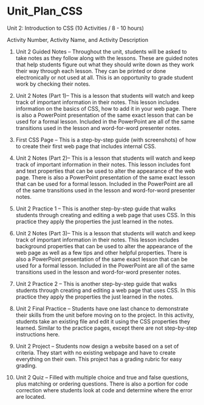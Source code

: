 # Unit_Plan_CSS
Unit 2: Introduction to CSS (10 Activities / 8 - 10 hours)

Activity Number, Activity Name, and Activity Description

1.	Unit 2 Guided Notes – Throughout the unit, students will be asked to take notes as they follow along with the lessons. These are guided notes that help students figure out what they should write down as they work their way through each lesson. They can be printed or done electronically or not used at all. This is an opportunity to grade student work by checking their notes.

2.	Unit 2 Notes (Part 1)– This is a lesson that students will watch and keep track of important information in their notes. This lesson includes information on the basics of CSS, how to add it in your web page. There is also a PowerPoint presentation of the same exact lesson that can be used for a formal lesson. Included in the PowerPoint are all of the same transitions used in the lesson and word-for-word presenter notes.

3.	First CSS Page  – This is a step-by-step guide (with screenshots) of how to create their first web page that includes internal CSS. 

4.	Unit 2 Notes (Part 2)– This is a lesson that students will watch and keep track of important information in their notes. This lesson includes font and text properties that can be used to alter the appearance of the web page. There is also a PowerPoint presentation of the same exact lesson that can be used for a formal lesson. Included in the PowerPoint are all of the same transitions used in the lesson and word-for-word presenter notes.

5.	Unit 2 Practice 1 – This is another step-by-step guide that walks students through creating and editing a web page that uses CSS. In this practice they apply the properties the just learned in the notes.

6.	Unit 2 Notes (Part 3)– This is a lesson that students will watch and keep track of important information in their notes. This lesson includes background properties that can be used to alter the appearance of the web page as well as a few tips and other helpful properties. There is also a PowerPoint presentation of the same exact lesson that can be used for a formal lesson. Included in the PowerPoint are all of the same transitions used in the lesson and word-for-word presenter notes.

7.	Unit 2 Practice 2 – This is another step-by-step guide that walks students through creating and editing a web page that uses CSS. In this practice they apply the properties the just learned in the notes.

8.	Unit 2 Final Practice – Students have one last chance to demonstrate their skills from the unit before moving on to the project. In this activity, students take an existing file and edit it using the CSS properties they learned. Similar to the practice pages, except there are not step-by-step instructions here.

9.	Unit 2 Project – Students now design a website based on a set of criteria. They start with no existing webpage and have to create everything on their own. This project has a grading rubric for easy grading.

10.	Unit 2 Quiz – Filled with multiple choice and true and false questions, plus matching or ordering questions. There is also a portion for code correction where students look at code and determine where the error are located.

